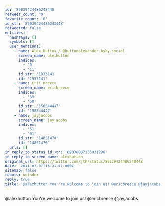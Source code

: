 ```yaml
---
id: '89039424486248448'
retweet_count: '0'
favorite_count: '0'
id_str: '89039424486248448'
retweeted: false
entities:
  hashtags: []
  symbols: []
  user_mentions:
    - name: Alex Hutton / @huttonalexander.bsky.social
      screen_name: alexhutton
      indices:
        - '0'
        - '11'
      id_str: '1933141'
      id: '1933141'
    - name: Eric Breece
      screen_name: ericbreece
      indices:
        - '39'
        - '50'
      id_str: '158544447'
      id: '158544447'
    - name: jayjacobs
      screen_name: jayjacobs
      indices:
        - '51'
        - '61'
      id_str: '14851470'
      id: '14851470'
  urls: []
in_reply_to_status_id_str: '89038807135031296'
in_reply_to_screen_name: alexhutton
original_url: https://twitter.com/jth/status/89039424486248448
date: '2011-07-07T18:33:47.000Z'
sitemap: false
robots: noindex
reply: true
title: '@alexhutton You''re welcome to join us! @ericbreece @jayjacobs'
---
```


@alexhutton You're welcome to join us! @ericbreece @jayjacobs